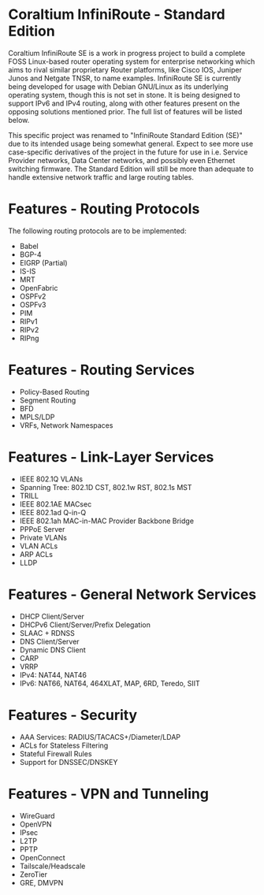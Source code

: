 # Coraltium InfiniRoute - Standard Edition
Coraltium InfiniRoute SE is a work in progress project to build a complete FOSS Linux-based router operating system for enterprise networking which aims to rival similar proprietary Router platforms, like Cisco IOS, Juniper Junos and Netgate TNSR, to name examples. InfiniRoute SE is currently being developed for usage with Debian GNU/Linux as its underlying operating system, though this is not set in stone. It is being designed to support IPv6 and IPv4 routing, along with other features present on the opposing solutions mentioned prior. The full list of features will be listed below.

This specific project was renamed to "InfiniRoute Standard Edition (SE)" due to its intended usage being somewhat general. Expect to see more use case-specific derivatives of the project in the future for use in i.e. Service Provider networks, Data Center networks, and possibly even Ethernet switching firmware. The Standard Edition will still be more than adequate to handle extensive network traffic and large routing tables.

# Features - Routing Protocols
The following routing protocols are to be implemented:

* Babel
* BGP-4
* EIGRP (Partial)
* IS-IS
* MRT
* OpenFabric
* OSPFv2
* OSPFv3
* PIM
* RIPv1
* RIPv2
* RIPng

# Features - Routing Services

* Policy-Based Routing
* Segment Routing
* BFD
* MPLS/LDP
* VRFs, Network Namespaces

# Features - Link-Layer Services

* IEEE 802.1Q VLANs
* Spanning Tree: 802.1D CST, 802.1w RST, 802.1s MST
* TRILL
* IEEE 802.1AE MACsec
* IEEE 802.1ad Q-in-Q
* IEEE 802.1ah MAC-in-MAC Provider Backbone Bridge
* PPPoE Server
* Private VLANs
* VLAN ACLs
* ARP ACLs
* LLDP

# Features - General Network Services

* DHCP Client/Server
* DHCPv6 Client/Server/Prefix Delegation
* SLAAC + RDNSS
* DNS Client/Server
* Dynamic DNS Client
* CARP
* VRRP
* IPv4: NAT44, NAT46
* IPv6: NAT66, NAT64, 464XLAT, MAP, 6RD, Teredo, SIIT

# Features - Security

* AAA Services: RADIUS/TACACS+/Diameter/LDAP
* ACLs for Stateless Filtering
* Stateful Firewall Rules
* Support for DNSSEC/DNSKEY

# Features - VPN and Tunneling

* WireGuard
* OpenVPN
* IPsec
* L2TP
* PPTP
* OpenConnect
* Tailscale/Headscale
* ZeroTier
* GRE, DMVPN
